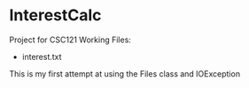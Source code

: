 # InterestCalc
Project for CSC121
Working Files:
- interest.txt

This is my first attempt at using the Files class and IOException
